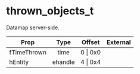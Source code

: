# thrown_objects_t

Datamap server-side.

|Prop|Type|Offset|External|
|---|:-:|:-:|--:|
|fTimeThrown|time|0 \| 0x0||
|hEntity|ehandle|4 \| 0x4||
